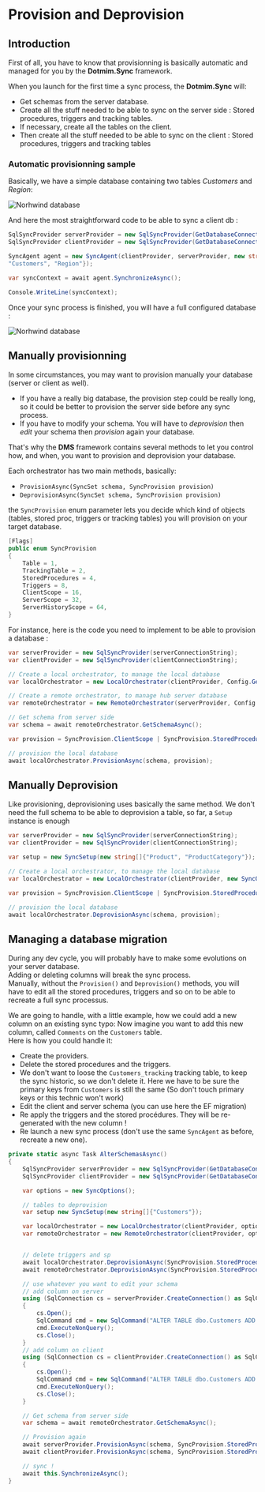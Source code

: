 # Provision and Deprovision

## Introduction

First of all, you have to know that provisionning is basically automatic and managed for you by the **Dotmim.Sync** framework.   

When you launch for the first time a sync process, the **Dotmim.Sync** will:
* Get schemas from the server database.
* Create all the stuff needed to be able to sync on the server side : Stored procedures, triggers and tracking tables.
* If necessary, create all the tables on the client.
* Then create all the stuff needed to be able to sync on the client : Stored procedures, triggers and tracking tables

### Automatic provisionning sample

Basically, we have a simple database containing two tables *Customers* and *Region*:

![Norhwind database](assets/Provision_Northwind01.png)

And here the most straightforward code to be able to sync a client db :

```csharp
SqlSyncProvider serverProvider = new SqlSyncProvider(GetDatabaseConnectionString("Northwind"));
SqlSyncProvider clientProvider = new SqlSyncProvider(GetDatabaseConnectionString("NW1"));

SyncAgent agent = new SyncAgent(clientProvider, serverProvider, new string[] {
"Customers", "Region"});

var syncContext = await agent.SynchronizeAsync();

Console.WriteLine(syncContext);

```

Once your sync process is finished, you will have a full configured database :

![Norhwind database](assets/Provision_Northwind02.png)

## Manually provisionning

In some circumstances, you may want to provision manually your database (server or client as well).  
* If you have a really big database, the provision step could be really long, so it could be better to provision the server side before any sync process.
* If you have to modify your schema. You will have to *deprovision* then *edit* your schema then *provision* again your database.

That's why the **DMS** framework contains several methods to let you control how, and when, you want to provision and deprovision your database.

Each orchestrator has two main methods, basically:
* `ProvisionAsync(SyncSet schema, SyncProvision provision)`
* `DeprovisionAsync(SyncSet schema, SyncProvision provision)`

the `SyncProvision` enum parameter lets you decide which kind of objects (tables, stored proc, triggers or tracking tables) you will provision on your target database.

```csharp
[Flags]
public enum SyncProvision
{
    Table = 1,
    TrackingTable = 2,
    StoredProcedures = 4,
    Triggers = 8,
    ClientScope = 16,
    ServerScope = 32,
    ServerHistoryScope = 64,
}

```
For instance, here is the code you need to implement to be able to provision a database :

```csharp
var serverProvider = new SqlSyncProvider(serverConnectionString);
var clientProvider = new SqlSyncProvider(clientConnectionString);

// Create a local orchestrator, to manage the local database
var localOrchestrator = new LocalOrchestrator(clientProvider, Config.GetClientOptions(), Config.GetSetup());

// Create a remote orchestrator, to manage hub server database
var remoteOrchestrator = new RemoteOrchestrator(serverProvider, Config.GetClientOptions(), Config.GetSetup());

// Get schema from server side
var schema = await remoteOrchestrator.GetSchemaAsync();

var provision = SyncProvision.ClientScope | SyncProvision.StoredProcedures | SyncProvision.Table | SyncProvision.TrackingTable | SyncProvision.Triggers;

// provision the local database
await localOrchestrator.ProvisionAsync(schema, provision);
```

## Manually Deprovision

Like provisioning, deprovisioning uses basically the same method.
We don't need the full schema to be able to deprovision a table, so far, a `Setup` instance is enough

```csharp
var serverProvider = new SqlSyncProvider(serverConnectionString);
var clientProvider = new SqlSyncProvider(clientConnectionString);

var setup = new SyncSetup(new string[]{"Product", "ProductCategory"});

// Create a local orchestrator, to manage the local database
var localOrchestrator = new LocalOrchestrator(clientProvider, new SyncOptions(), setup);

var provision = SyncProvision.ClientScope | SyncProvision.StoredProcedures | SyncProvision.Table | SyncProvision.TrackingTable | SyncProvision.Triggers;

// provision the local database
await localOrchestrator.DeprovisionAsync(schema, provision);
```

## Managing a database migration

During any dev cycle, you will probably have to make some evolutions on your server database.  
Adding or deleting columns will break the sync process.  
Manually, without the `Provision()` and `Deprovision()` methods, you will have to edit all the stored procedures, triggers and so on to be able to recreate a full sync processus.  

We are going to handle, with a little example, how we could add a new column on an existing sync typo:
Now imagine you want to add this new column, called `Comments` on the `Customers` table.   
Here is how you could handle it:

* Create the providers.
* Delete the stored procedures and the triggers.
* We don't want to loose the `Customers_tracking` tracking table, to keep the sync historic, so we don't delete it. Here we have to be sure the primary keys from `Customers` is still the same (So don't touch primary keys or this technic won't work)
* Edit the client and server schema (you can use here the EF migration)
* Re apply the triggers and the stored procédures. They will be re-generated with the new column !
* Re launch a new sync process (don't use the same `SyncAgent` as before, recreate a new one).

``` cs
private static async Task AlterSchemasAsync()
{
    SqlSyncProvider serverProvider = new SqlSyncProvider(GetDatabaseConnectionString("Northwind"));
    SqlSyncProvider clientProvider = new SqlSyncProvider(GetDatabaseConnectionString("NW1"));

    var options = new SyncOptions();

    // tables to deprovision
    var setup new SyncSetup(new string[]{"Customers"});

    var localOrchestrator = new LocalOrchestrator(clientProvider, options, setup);
    var remoteOrchestrator = new RemoteOrchestrator(clientProvider, options, setup);


    // delete triggers and sp
    await localOrchestrator.DeprovisionAsync(SyncProvision.StoredProcedures | SyncProvision.Triggers);
    await remoteOrchestrator.DeprovisionAsync(SyncProvision.StoredProcedures | SyncProvision.Triggers);

    // use whatever you want to edit your schema
    // add column on server
    using (SqlConnection cs = serverProvider.CreateConnection() as SqlConnection)
    {
        cs.Open();
        SqlCommand cmd = new SqlCommand("ALTER TABLE dbo.Customers ADD Comments nvarchar(50) NULL", cs);
        cmd.ExecuteNonQuery();
        cs.Close();
    }
    // add column on client
    using (SqlConnection cs = clientProvider.CreateConnection() as SqlConnection)
    {
        cs.Open();
        SqlCommand cmd = new SqlCommand("ALTER TABLE dbo.Customers ADD Comments nvarchar(50) NULL", cs);
        cmd.ExecuteNonQuery();
        cs.Close();
    }

    // Get schema from server side
    var schema = await remoteOrchestrator.GetSchemaAsync();

    // Provision again
    await serverProvider.ProvisionAsync(schema, SyncProvision.StoredProcedures | SyncProvision.Triggers);
    await clientProvider.ProvisionAsync(schema, SyncProvision.StoredProcedures | SyncProvision.Triggers);

    // sync !
    await this.SynchronizeAsync();
}
```








